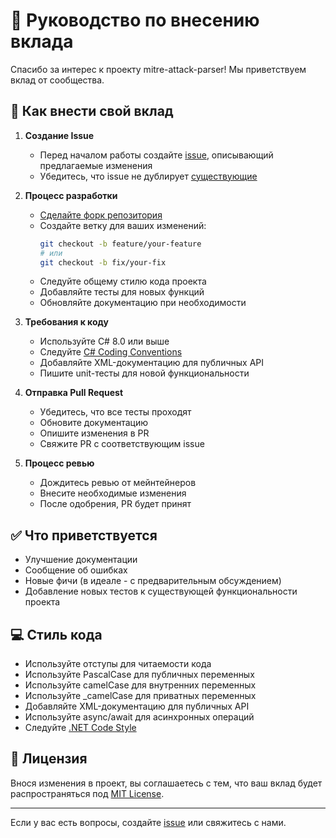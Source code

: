 # 🤝 Руководство по внесению вклада

Спасибо за интерес к проекту mitre-attack-parser! Мы приветствуем вклад от сообщества.

## 🚀 Как внести свой вклад

1. **Создание Issue**
   - Перед началом работы создайте [issue](https://github.com/Security-Experts-Community/mitre-attack-parser/issues/new), описывающий предлагаемые изменения
   - Убедитесь, что issue не дублирует [существующие](https://github.com/Security-Experts-Community/mitre-attack-parser/issues)

2. **Процесс разработки**
   - [Сделайте форк репозитория](https://github.com/Security-Experts-Community/mitre-attack-parser/fork)
   - Создайте ветку для ваших изменений:
     ```bash
     git checkout -b feature/your-feature
     # или
     git checkout -b fix/your-fix
     ```
   - Следуйте общему стилю кода проекта
   - Добавляйте тесты для новых функций
   - Обновляйте документацию при необходимости

3. **Требования к коду**
   - Используйте C# 8.0 или выше
   - Следуйте [C# Coding Conventions](https://learn.microsoft.com/en-us/dotnet/csharp/fundamentals/coding-style/coding-conventions)
   - Добавляйте XML-документацию для публичных API
   - Пишите unit-тесты для новой функциональности

4. **Отправка Pull Request**
   - Убедитесь, что все тесты проходят
   - Обновите документацию
   - Опишите изменения в PR
   - Свяжите PR с соответствующим issue

5. **Процесс ревью**
   - Дождитесь ревью от мейнтейнеров
   - Внесите необходимые изменения
   - После одобрения, PR будет принят

## ✅ Что приветствуется

- Улучшение документации
- Сообщение об ошибках
- Новые фичи (в идеале - с предварительным обсуждением)
- Добавление новых тестов к существующей функциональности проекта

## 💻 Стиль кода

- Используйте отступы для читаемости кода
- Используйте PascalCase для публичных переменных
- Используйте camelCase для внутренних переменных
- Используйте _camelCase для приватных переменных
- Добавляйте XML-документацию для публичных API
- Используйте async/await для асинхронных операций
- Следуйте [.NET Code Style](https://learn.microsoft.com/en-us/dotnet/fundamentals/code-analysis/style-rules/)

## 📄 Лицензия

Внося изменения в проект, вы соглашаетесь с тем, что ваш вклад будет распространяться под [MIT License](LICENSE.txt).

---

Если у вас есть вопросы, создайте [issue](https://github.com/Security-Experts-Community/mitre-attack-parser/issues/new) или свяжитесь с нами. 
